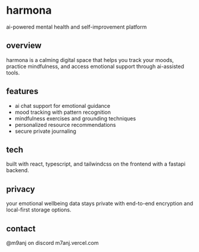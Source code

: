# harmona

ai-powered mental health and self-improvement platform

## overview

harmona is a calming digital space that helps you track your moods, practice mindfulness, and access emotional support through ai-assisted tools.

## features

- ai chat support for emotional guidance
- mood tracking with pattern recognition
- mindfulness exercises and grounding techniques
- personalized resource recommendations
- secure private journaling

## tech

built with react, typescript, and tailwindcss on the frontend with a fastapi backend.

## privacy

your emotional wellbeing data stays private with end-to-end encryption and local-first storage options.

## contact

@m9anj on discord
m7anj.vercel.com